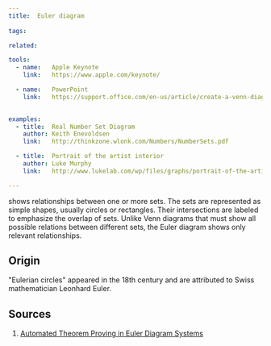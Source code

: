 ```yaml
---
title:  Euler diagram
  
tags:

related:

tools:   
  - name:   Apple Keynote
    link:   https://www.apple.com/keynote/

  - name:   PowerPoint
    link:   https://support.office.com/en-us/article/create-a-venn-diagram-d746a2ce-ed61-47a7-93fe-7c101940839d
  

examples:
  - title:  Real Number Set Diagram 
    author: Keith Enevoldsen
    link:   http://thinkzone.wlonk.com/Numbers/NumberSets.pdf

  - title:  Portrait of the artist interior
    author: Luke Murphy
    link:   http://www.lukelab.com/wp/files/graphs/portrait-of-the-artists-interior-as-venn-diagram/venn-portrait-ambtion-failu.jpg

---
```


shows relationships between one or more sets. The sets are represented as simple shapes, usually circles or rectangles. Their intersections are labeled to emphasize the overlap of sets. 
Unlike Venn diagrams that must show all possible relations between different sets, the Euler diagram shows only relevant relationships.

<!--more-->

## Origin
"Eulerian circles" appeared in the 18th century and are attributed to Swiss mathematician Leonhard Euler.

## Sources

1. [Automated Theorem Proving in Euler Diagram Systems](https://link.springer.com/article/10.1007/s10817-007-9069-y)
